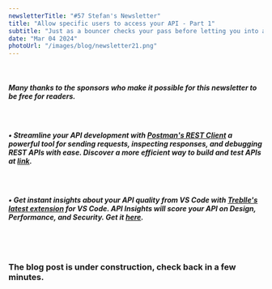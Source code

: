 ```yaml
---
newsletterTitle: "#57 Stefan's Newsletter"
title: "Allow specific users to access your API - Part 1"
subtitle: "Just as a bouncer checks your pass before letting you into a club, an API uses an API key to decide who gets access to its data and services."
date: "Mar 04 2024"
photoUrl: "/images/blog/newsletter21.png"
---
```


&nbsp;  
##### **Many thanks to the sponsors who make it possible for this newsletter to be free for readers.**
&nbsp;  
##### • Streamline your API development with [Postman's REST Client](https://www.postman.com/product/rest-client/) a powerful tool for sending requests, inspecting responses, and debugging REST APIs with ease. Discover a more efficient way to build and test APIs at [link](https://www.postman.com/product/rest-client/).
&nbsp;  
##### • Get instant insights about your API quality from VS Code with [Treblle's latest extension](https://apiinsights.io/?utm_source=newsletter&utm_medium=stefan-email&utm_campaign=vs_code) for VS Code. API Insights will score your API on Design, Performance, and Security. Get it [here](https://apiinsights.io/?utm_source=newsletter&utm_medium=stefan-email&utm_campaign=vs_code).

&nbsp;  
&nbsp;  
### The blog post is under construction, check back in a few minutes.
&nbsp;  
&nbsp;  